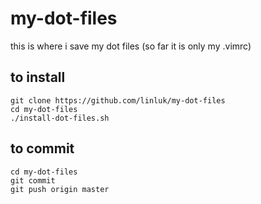 my-dot-files
============

this is where i save my dot files (so far it is only my .vimrc)

to install
----------
```
git clone https://github.com/linluk/my-dot-files
cd my-dot-files
./install-dot-files.sh
```

to commit
---------
```
cd my-dot-files
git commit
git push origin master
```

